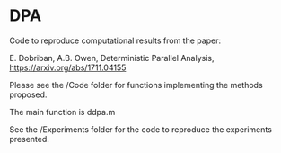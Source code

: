 # DPA
Code to reproduce computational results from the paper:

E. Dobriban, A.B. Owen, Deterministic Parallel Analysis, https://arxiv.org/abs/1711.04155

Please see the /Code folder for functions implementing the methods proposed. 

The main function is ddpa.m

See the /Experiments folder for the code to reproduce the experiments presented.

